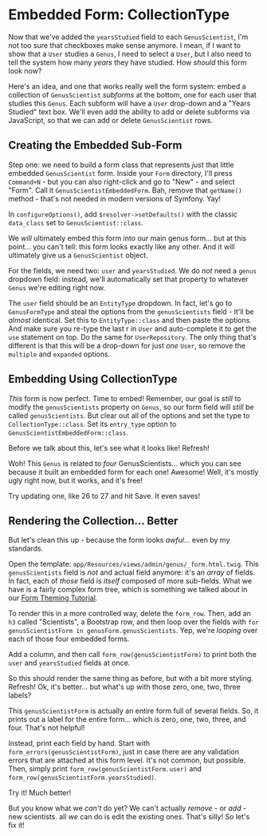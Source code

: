 # Embedded Form: CollectionType

Now that we've added the `yearsStudied` field to each `GenusScientist`, I'm not too
sure that checkboxes make sense anymore. I mean, if I want to show that a `User`
studies a `Genus`, I need to select a `User`, but I also need to tell the
system how many *years* they have studied. How *should* this form look now?

Here's an idea, and one that works really well the form system: embed a collection
of `GenusScientist` *subforms* at the bottom, one for each user that studies this
`Genus`. Each subform will have a `User` drop-down and a "Years Studied" text box.
We'll even add the ability to add or delete subforms via JavaScript, so that we can
add or delete `GenusScientist` rows.

## Creating the Embedded Sub-Form

Step one: we need to build a form class that represents *just* that little embedded
`GenusScientist` form. Inside your `Form` directory, I'll press `Command+N` - but
you can also right-click and go to "New" - and select "Form". Call it `GenusScientistEmbeddedForm`.
Bah, remove that `getName()` method - that's not needed in modern versions of Symfony.
Yay!

In `configureOptions()`, add `$resolver->setDefaults()` with the classic `data_class`
set to `GenusScientist::class`.

We *will* ultimately embed this form into our main genus form... but at this point...
you can't tell: this form looks exactly like any other. And it will ultimately give
us a `GenusScientist` object.

For the fields, we need two: `user` and `yearsStudied`. We do *not* need a `genus`
dropdown field: instead, we'll automatically set that property to whatever `Genus`
we're editing right now.

The `user` field should be an `EntityType` dropdown. In fact, let's go to `GenusFormType`
and steal the options from the `genusScientists` field - it'll be *almost* identical.
Set this to `EntityType::class` and then paste the options. And make sure you re-type
the last r in `User` and auto-complete it to get the `use` statement on top. Do the
same for `UserRepository`. The only thing that's different is that this will
be a drop-down for just *one* `User`, so remove the `multiple` and `expanded` options.

## Embedding Using CollectionType

*This* form is now perfect. Time to embed! Remember, our goal is *still* to modify
the `genusScientists` property on `Genus`, so our form field will *still* be called
`genusScientists`. But clear out all of the options and set the type to
`CollectionType::class`. Set its `entry_type` option to `GenusScientistEmbeddedForm::class`.

Before we talk about this, let's see what it looks like! Refresh!

Woh! This `Genus` is related to *four* GenusScientists... which you can see because
it built an embedded form for each one! Awesome! Well, it's mostly ugly right now,
but it works, and it's free!

Try updating one, like 26 to 27 and hit Save. It even saves!

## Rendering the Collection... Better

But let's clean this up - because the form looks *awful*... even by my standards.

Open the template: `app/Resources/views/admin/genus/_form.html.twig`. This `genusScientists`
field is *not* and actual field anymore: it's an *array* of fields. In fact, each
of *those* field is *itself* composed of more sub-fields. What we have is a fairly
complex form tree, which is something we talked about in our
[Form Theming Tutorial](http://knpuniversity.com/screencast/symfony-form-theming/compound-embedded-forms).

To render this in a more controlled way, delete the `form_row`. Then, add an `h3`
called "Scientists", a Bootstrap row, and then loop over the fields with
`for genusScientistForm in genusForm.genusScientists`. Yep, we're *looping* over
each of those four embedded forms.

Add a column, and then call `form_row(genusScientistForm)` to print both the `user`
and `yearsStudied` fields at once.

So this should render the same thing as before, but with a bit more styling. Refresh!
Ok, it's better... but what's up with those zero, one, two, three labels?

This `genusScientistForm` is actually an entire form full of several fields. So,
it prints out a label for the entire form... which is zero, one, two, three, and
four. That's not helpful!

Instead, print each field by hand. Start with `form_errors(genusScientistForm)`, just
in case there are any validation errors that are attached at this form level. It's
not common, but possible. Then, simply print `form_row(genusScientistForm.user)` and
`form_row(genusScientistForm.yearsStudied)`.

Try it! Much better!

But you know what we *can't* do yet? We can't actually *remove* - or *add* - new scientists.
all *we* can do is edit the existing ones. That's silly! So let's fix it!

